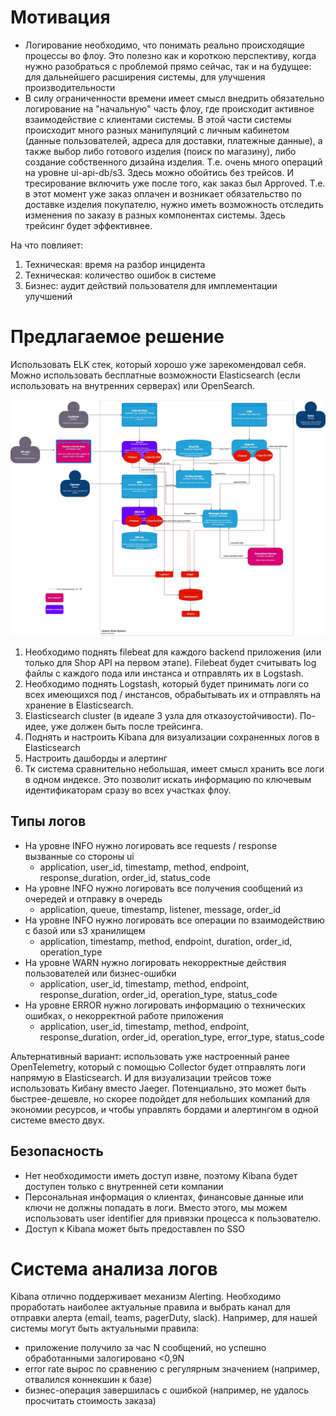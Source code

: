 # Мотивация 

- Логирование необходимо, что понимать реально происходящие процессы во флоу. Это полезно как и короткою перспективу, 
когда нужно разобраться с проблемой прямо сейчас, так и на будущее: для дальнейшего расширения системы, для улучшения производительности 
- В силу ограниченности времени имеет смысл внедрить обязательно логирование на "начальную" часть флоу, где происходит 
активное взаимодействие с клиентами системы. В этой части системы происходит много разных манипуляций с личным кабинетом
(данные пользователей, адреса для доставки, платежные данные), а также выбор либо готового изделия (поиск по магазину), 
либо создание собственного дизайна изделия. Т.е. очень много операций на уровне ui-api-db/s3. Здесь можно обойтись без 
трейсов. И тресирование включить уже после того, как заказ был Approved. Т.е. в этот момент уже заказ оплачен и возникает обязательство 
по доставке изделия покупателю, нужно иметь возможность отследить изменения по заказу в разных компонентах системы. Здесь 
трейсинг будет эффективнее. 

На что повлияет: 
1. Техническая: время на разбор инцидента
2. Техническая: количество ошибок в системе 
3. Бизнес: аудит действий пользователя для имплементации улучшений

# Предлагаемое решение

Использовать ELK стек, который хорошо уже зарекомендовал себя. Можно использовать бесплатные возможности Elasticsearch
(если использовать на внутренних серверах) или OpenSearch.

![logging.jpg](logging.jpg)

1. Необходимо поднять filebeat для каждого backend приложения (или только для Shop API на первом этапе). Filebeat будет 
считывать log файлы с каждого пода или инстанса и отправлять их в Logstash.
2. Необходимо поднять Logstash, который будет принимать логи со всех имеющихся под / инстансов, обрабытывать их и отправлять 
на хранение в Elasticsearch. 
3. Elasticsearch cluster (в идеале 3 узла для отказоустойчивости). По-идее, уже должен быть после трейсинга. 
4. Поднять и настроить Kibana для визуализации сохраненных логов в Elasticsearch
5. Настроить дашборды и алертинг
6. Тк система сравнительно небольшая, имеет смысл хранить все логи в одном индексе. Это позволит искать информацию 
по ключевым идентификаторам сразу во всех участках флоу.

## Типы логов
- На уровне INFO нужно логировать все requests / response вызванные со стороны ui
  - application, user_id, timestamp, method, endpoint, response_duration, order_id, status_code
- На уровне INFO нужно логировать все получения сообщений из очередей и отправку в очередь
  - application, queue, timestamp, listener, message, order_id
- На уровне INFO нужно логировать все операции по взаимодействию с базой или s3 хранилищем
  - application, timestamp, method, endpoint, duration, order_id, operation_type
- На уровне WARN нужно логировать некорректные действия пользователей или бизнес-ошибки
    - application, user_id, timestamp, method, endpoint, response_duration, order_id, operation_type, status_code
- На уровне ERROR нужно логировать информацию о технических ошибках, о некорректной работе приложения
    - application, user_id, timestamp, method, endpoint, response_duration, order_id, operation_type, error_type, status_code

Альтернативный вариант: использовать уже настроенный ранее OpenTelemetry, который с помощью Collector будет отправлять 
логи напрямую в Elasticsearch. И для визуализации трейсов тоже использовать Кибану вместо Jaeger. Потенциально, это может 
быть быстрее-дешевле, но скорее подойдет для небольших компаний для экономии ресурсов, и чтобы управлять бордами и алертингом 
в одной системе вместо двух. 

## Безопасность
- Нет необходимости иметь доступ извне, поэтому Kibana будет доступен только с внутренней сети компании
- Персональная информация о клиентах, финансовые данные или ключи не должны попадать в логи. Вместо этого, мы можем 
использовать user identifier для привязки процесса к пользователю.
- Доступ к Kibana может быть предоставлен по SSO 

# Система анализа логов 
Kibana отлично поддерживает механизм Alerting. Необходимо проработать наиболее актуальные правила и выбрать канал для 
отправки алерта (email, teams, pagerDuty, slack).
Например, для нашей системы могут быть актуальными правила: 
- приложение получило за час N сообщений, но успешно обработанными залогировано <0,9N
- error rate вырос по сравнению с регулярным значением (например, отвалился коннекшин к базе)
- бизнес-операция завершилась с ошибкой (например, не удалось просчитать стоимость заказа)
